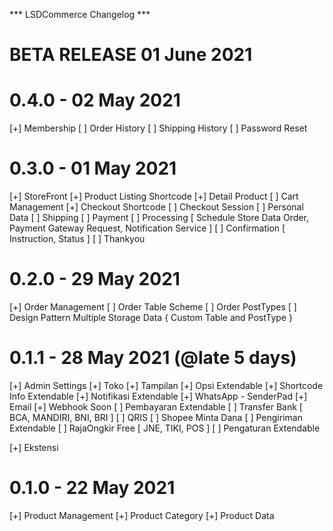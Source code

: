 *** LSDCommerce Changelog ***

# BETA RELEASE 01 June 2021 #

# 0.4.0 - 02 May 2021
[+] Membership
  [ ] Order History
  [ ] Shipping History
  [ ] Password Reset

# 0.3.0 - 01 May 2021
[+] StoreFront
  [+] Product Listing Shortcode
  [+] Detail Product
  [ ] Cart Management
  [+] Checkout Shortcode
    [ ] Checkout Session
    [ ] Personal Data
    [ ] Shipping 
    [ ] Payment
    [ ] Processing [ Schedule Store Data Order, Payment Gateway Request, Notification Service ]
    [ ] Confirmation [ Instruction, Status ]
  [ ] Thankyou

# 0.2.0 - 29 May 2021
[+] Order Management
  [ ] Order Table Scheme
  [ ] Order PostTypes
  [ ] Design Pattern Multiple Storage Data { Custom Table and PostType }

# 0.1.1 - 28 May 2021 (@late 5 days)
[+] Admin Settings
  [+] Toko
  [+] Tampilan
    [+] Opsi Extendable
    [+] Shortcode Info Extendable
  [+] Notifikasi Extendable
    [+] WhatsApp - SenderPad
    [+] Email
    [+] Webhook Soon
  [ ] Pembayaran Extendable
    [ ] Transfer Bank [ BCA, MANDIRI, BNI, BRI ]
    [ ] QRIS
    [ ] Shopee Minta Dana
  [ ] Pengiriman Extendable
    [ ] RajaOngkir Free [ JNE, TIKI, POS ]
  [ ] Pengaturan Extendable

  [+] Ekstensi

# 0.1.0 - 22 May 2021
[+] Product Management
  [+] Product Category
  [+] Product Data